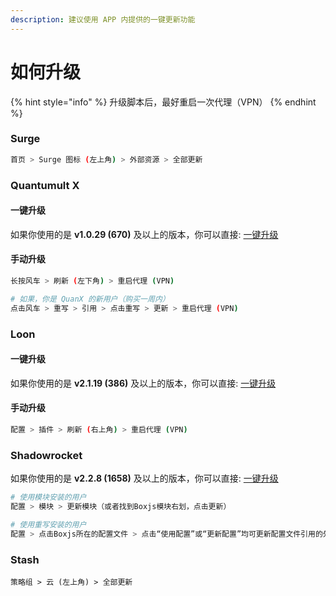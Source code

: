 ```yaml
---
description: 建议使用 APP 内提供的一键更新功能
---
```


# 如何升级

{% hint style="info" %}
升级脚本后，最好重启一次代理（VPN）
{% endhint %}

### Surge

```bash
首页 > Surge 图标 (左上角) > 外部资源 > 全部更新
```

### Quantumult X

#### 一键升级

如果你使用的是 **v1.0.29 (670)** 及以上的版本，你可以直接: [一键升级](https://api.boxjs.app/quanx-update)

#### 手动升级

```bash
长按风车 > 刷新 (左下角) > 重启代理 (VPN)

# 如果，你是 QuanX 的新用户（购买一周内）
点击风车 > 重写 > 引用 > 点击重写 > 更新 > 重启代理 (VPN)
```

### Loon

#### 一键升级

如果你使用的是 **v2.1.19 (386)** 及以上的版本，你可以直接: [一键升级](https://api.boxjs.app/loon-update)

#### 手动升级

```bash
配置 > 插件 > 刷新 (右上角) > 重启代理 (VPN)
```

### Shadowrocket

如果你使用的是 **v2.2.8 (1658)** 及以上的版本，你可以直接: [一键升级](http://api.boxjs.app/shadowrocket-update)

```bash
# 使用模块安装的用户
配置 > 模块 > 更新模块（或者找到Boxjs模块右划，点击更新）

# 使用重写安装的用户
配置 > 点击Boxjs所在的配置文件 > 点击“使用配置”或“更新配置”均可更新配置文件引用的外部资源
```

### Stash

```
策略组 > 云 (左上角) > 全部更新
```
